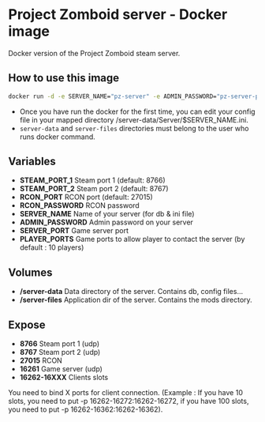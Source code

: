 # Project Zomboid server - Docker image

Docker version of the Project Zomboid steam server.

## How to use this image
```bash
docker run -d -e SERVER_NAME="pz-server" -e ADMIN_PASSWORD="pz-server-password" -v $(pwd)./server-data:/server-data -p 8766:8766/udp -p 8767:8767/udp -p 16261:16261/udp -p 16262-16272:16262-16272 -p 27015:27015 --name project-zomboid cyrale/project-zomboid
```

- Once you have run the docker for the first time, you can edit your config file in your mapped directory /server-data/Server/$SERVER_NAME.ini.
- `server-data` and `server-files` directories must belong to the user who runs docker command.

## Variables
- __STEAM_PORT_1__ Steam port 1 (default: 8766)
- __STEAM_PORT_2__ Steam port 2 (default: 8767)
- __RCON_PORT__ RCON port (default: 27015)
- __RCON_PASSWORD__ RCON password
- __SERVER_NAME__ Name of your server (for db & ini file)
- __ADMIN_PASSWORD__ Admin password on your server
- __SERVER_PORT__ Game server port
- __PLAYER_PORTS__ Game ports to allow player to contact the server (by default : 10 players)

## Volumes
- __/server-data__ Data directory of the server. Contains db, config files...
- __/server-files__ Application dir of the server. Contains the mods directory.

## Expose
- __8766__ Steam port 1 (udp)
- __8767__ Steam port 2 (udp)
- __27015__ RCON
- __16261__ Game server (udp)
- __16262-16XXX__ Clients slots

You need to bind X ports for client connection. (Example : If you have 10 slots, you need to put -p 16262-16272:16262-16272, if you have 100 slots, you need to put -p 16262-16362:16262-16362).
